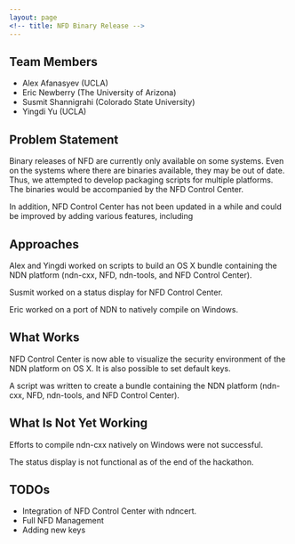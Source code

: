 ```yaml
---
layout: page
<!-- title: NFD Binary Release -->
---
```


## Team Members ##

- Alex Afanasyev (UCLA)
- Eric Newberry (The University of Arizona)
- Susmit Shannigrahi (Colorado State University)
- Yingdi Yu (UCLA)

## Problem Statement ##

Binary releases of NFD are currently only available on some systems. Even on the systems where there are binaries available, they may be out of date. Thus, we attempted to develop packaging scripts for multiple platforms. The binaries would be accompanied by the NFD Control Center.

In addition, NFD Control Center has not been updated in a while and could be improved by adding various features, including 

## Approaches ##

Alex and Yingdi worked on scripts to build an OS X bundle containing the NDN platform (ndn-cxx, NFD, ndn-tools, and NFD Control Center).

Susmit worked on a status display for NFD Control Center.

Eric worked on a port of NDN to natively compile on Windows.

## What Works ##

NFD Control Center is now able to visualize the security environment of the NDN platform on OS X.  It is also possible to set default keys.  

A script was written to create a bundle containing the NDN platform (ndn-cxx, NFD, ndn-tools, and NFD Control Center).

## What Is Not Yet Working ##

Efforts to compile ndn-cxx natively on Windows were not successful.

The status display is not functional as of the end of the hackathon.

## TODOs ##

 - Integration of NFD Control Center with ndncert.
 - Full NFD Management
 - Adding new keys
